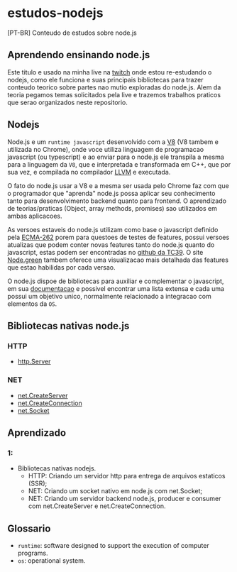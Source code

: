 # estudos-nodejs
[PT-BR] Conteudo de estudos sobre node.js

## Aprendendo ensinando node.js

Este titulo e usado na minha live na [twitch](https://www.twitch.tv/mundodehads) onde estou re-estudando o nodejs, como ele funciona e suas principais bibliotecas para trazer conteudo teorico sobre partes nao mutio exploradas do node.js. Alem da teoria pegamos temas solicitados pela live e trazemos trabalhos praticos que serao organizados neste repositorio.

## Nodejs

Node.js e um `runtime javascript` desenvolvido com a [V8](https://v8.dev/) (V8 tambem e utilizada no Chrome), onde voce utiliza linguagem de programacao javascript (ou typescript) e ao enviar para o node.js ele transpila a mesma para a linguagem da `V8`, que e interpretada e transformada em C++, que por sua vez, e compilada no compilador [LLVM](https://llvm.org/) e executada.

O fato do node.js usar a V8 e a mesma ser usada pelo Chrome faz com que o programador que "aprenda" node.js possa aplicar seu conhecimento tanto para desenvolvimento backend quanto para frontend. O aprendizado de teorias/praticas (Object, array methods, promises) sao utilizados em ambas aplicacoes.

As versoes estaveis do node.js utilizam como base o javascript definido pela [ECMA-262](https://tc39.es/ecma262/) porem para questoes de testes de features, possui versoes atualizas que podem conter novas features tanto do node.js quanto do javascript, estas podem ser encontradas no [github da TC39](https://github.com/tc39/proposals). O site [Node.green](https://node.green/) tambem oferece uma visualizacao mais detalhada das features que estao habilidas por cada versao.

O node.js dispoe de bibliotecas para auxiliar e complementar o javascript, em sua [documentacao](https://nodejs.org/dist/latest-v16.x/docs/api/documentation.html) e possivel encontrar uma lista extensa e cada uma possui um objetivo unico, normalmente relacionado a integracao com elementos da `OS`.

## Bibliotecas nativas node.js

### HTTP

- [http.Server](https://nodejs.org/dist/latest-v16.x/docs/api/http.html#class-httpserver)

### NET

- [net.CreateServer](https://nodejs.org/dist/latest-v16.x/docs/api/net.html#class-netserver)
- [net.CreateConnection](https://nodejs.org/dist/latest-v16.x/docs/api/net.html#netcreateconnectionoptions-connectlistener)
- [net.Socket](https://nodejs.org/dist/latest-v16.x/docs/api/net.html#class-netsocket)

## Aprendizado

### 1:

- Bibliotecas nativas nodejs.
  - HTTP: Criando um servidor http para entrega de arquivos estaticos (SSR);
  - NET: Criando um socket nativo em node.js com net.Socket;
  - NET: Criando um servidor backend node.js, producer e consumer com net.CreateServer e net.CreateConnection.

## Glossario

- `runtime`: software designed to support the execution of computer programs.
- `os`: operational system.
